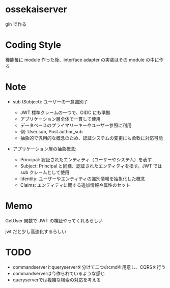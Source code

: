 # ossekaiserver

gin で作る

# Coding Style

機能毎に module 作った後、interface adapter の実装はその module の中に作る

# Note

- sub (Subject): ユーザーの一意識別子

  - JWT 標準クレームの一つで、OIDC にも準拠
  - アプリケーション層全体で一貫して使用
  - データベースのプライマリーキーやユーザー参照に利用
  - 例: User.sub, Post.author_sub
  - 抽象的で汎用的な概念のため、認証システムの変更にも柔軟に対応可能

- アプリケーション層の抽象概念:
  - Principal: 認証されたエンティティ（ユーザーやシステム）を表す
  - Subject: Principal と同様、認証されたエンティティを指す。JWT では sub クレームとして使用
  - Identity: ユーザーやエンティティの識別情報を抽象化した概念
  - Claims: エンティティに関する追加情報や属性のセット

# Memo

GetUser 関数で JWT の検証やってくれるらしい

jwt だと少し高速化するらしい

# TODO

- commandserverとqueryserverを分けて二つのcmdを用意し、CQRSを行う
- commandserverは今作られているような感じ
- queryserverでは複雑な検索の対応を考える
